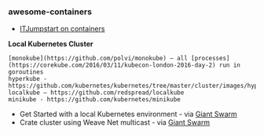 ### awesome-containers

- [ITJumpstart on containers](https://itjumpstart.wordpress.com/containers)

**Local Kubernetes Cluster**

    [monokube](https://github.com/polvi/monokube) – all [processes](https://corekube.com/2016/03/11/kubecon-london-2016-day-2) run in goroutines
    hyperkube - https://github.com/kubernetes/kubernetes/tree/master/cluster/images/hyperkube
    localkube – https://github.com/redspread/localkube
    minikube - https://github.com/kubernetes/minikube

- Get Started with a local Kubernetes environment - via [Giant Swarm](https://blog.giantswarm.io/getting-started-with-a-local-kubernetes-environment/)
- Crate cluster using Weave Net multicast - via [Giant Swarm](https://blog.giantswarm.io/deploy-elastic-high-availability-sql-cluster-crate-weave)
